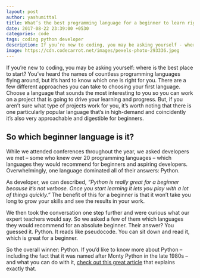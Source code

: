 ```yaml
---
layout: post
author: yashumittal
title: What’s the best programming language for a beginner to learn right now?
date: 2017-08-22 23:39:00 +0530
categories: code
tags: coding python developer
description: If you’re new to coding, you may be asking yourself - where is the best place to start? You’ve heard the names of countless programming languages flying around, but it’s hard to know which one is right for you. 
image: https://cdn.codecarrot.net/images/pexels-photo-293336.jpeg
---
```


If you’re new to coding, you may be asking yourself: where is the best place to start? You’ve heard the names of countless programming languages flying around, but it’s hard to know which one is right for you. There are a few different approaches you can take to choosing your first language. Choose a language that sounds the most interesting to you so you can work on a project that is going to drive your learning and progress. But, if you aren’t sure what type of projects work for you, it’s worth noting that there is one particularly popular language that’s in high-demand and coincidently it’s also very approachable and digestible for beginners.

## So which beginner language is it?

While we attended conferences throughout the year, we asked developers we met – some who knew over 20 programming languages – which languages they would recommend for beginners and aspiring developers. Overwhelmingly, one language dominated all of their answers: Python. 

As developer, we can described, *“Python is really great for a beginner because it’s not verbose. Once you start learning it lets you play with a lot of things quickly.”* The benefit of this for a beginner is that it won’t take you long to grow your skills and see the results in your work.

We then took the conversation one step further and were curious what our expert teachers would say. So we asked a few of them which languages they would recommend for an absolute beginner. Their answer? You guessed it. Python. It reads like pseudocode. You can sit down and read it, which is great for a beginner.

So the overall winner: Python. If you’d like to know more about Python – including the fact that it was named after Monty Python in the late 1980s – and what you can do with it, [check out this great article](/learning-python-from-zero-to-hero) that explains exactly that.